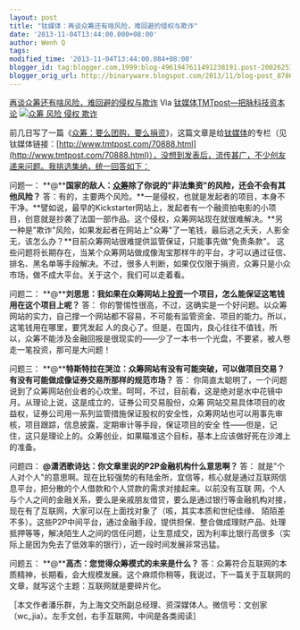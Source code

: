 ```yaml
---
layout: post
title: "钛媒体：再谈众筹还有啥风险，难回避的侵权与欺诈"
date: '2013-11-04T13:44:00.000+08:00'
author: Wenh Q
tags:
modified_time: '2013-11-04T13:44:00.084+08:00'
blogger_id: tag:blogger.com,1999:blog-4961947611491238191.post-2002625385037573021
blogger_orig_url: http://binaryware.blogspot.com/2013/11/blog-post_8786.html
---
```

[再谈众筹还有啥风险，难回避的侵权与欺诈](http://www.tmtpost.com/74953.html)
Via [钛媒体TMTpost—把脉科技资本论](http://www.tmtpost.com/)
[![众筹 风险 侵权
欺诈](http://www.tmtpost.com/wp-content/uploads/2013/10/138174579686.jpg "再谈众筹风险")](http://www.tmtpost.com/wp-content/uploads/2013/10/138174579686.jpg)

前几日写了一篇《[众筹：要么团购，要么捐资](http://www.tmtpost.com/70888.html)》，这篇文章是给[钛媒体](http://www.tmtpost.com/ "钛媒体")的专栏（见钛媒体链接：[http://www.tmtpost.com/70888.html](http://www.tmtpost.com/70888.html)），没想到发表后，流传甚广，不少创友递来问题。我挑选集纳，统一回答如下：

问题一：
**@****国家的敌人：[众筹](http://www.tmtpost.com/tag/%E4%BC%97%E7%AD%B9 "查看 众筹 中的全部文章")除了你说的"非法集资"的风险，还会不会有其他风险？**
答：有的，主要两个风险。**一是侵权，也就是发起者的项目，本身不干净。**譬如说，最早的Kickstarter网站上，发起者有一个融资拍电影的小项目，创意就是抄袭了法国一部作品。这个侵权，众筹网站现在就很难解决。**另一种是"欺诈"风险，如果发起者在网站上"众筹"了一笔钱，最后逃之夭夭，人影全无，该怎么办？**目前众筹网站很难提供监管保证，只能事先做"免责条款"。
这些问题将长期存在，当某个众筹网站做成像淘宝那样牛的平台，才可以通过征信、排名、黑名单等手段解决。不过，很多人判断，如果仅仅限于捐资，众筹只是小众市场，做不成大平台。关于这个，我们可以走着看。

问题二：
**@****刘思思：我如果在众筹网站上[投资](http://www.tmtpost.com/tag/%E6%8A%95%E8%B5%84 "查看 投资 中的全部文章")一个项目，怎么能保证这笔钱用在这个项目上呢？**
答：
你的警惕性很高，不过，这确实是一个好问题。以众筹网站的实力，自己撑一个网站都不容易，不可能有监管资金、项目的能力。所以，这笔钱用在哪里，要凭发起
人的良心了。但是，在国内，良心往往不值钱，所以，众筹不能涉及金融回报是很现实的——少了一本书一个光盘，不要紧，被人卷走一笔投资，那可是大问题！

问题三：
**@****特斯特拉在哭泣：众筹网站有没有可能突破，可以做项目交易？有没有可能做成像证券交易所那样的规范市场？**
答：
你简直太聪明了，一个问题说到了众筹网站创业者的心坎里。呵呵，不过，目前看，这是绝对是水中花镜中月。从理论上说，这是成立的，证券公司交易股份，众筹
网站交易具体项目的收益权，证券公司用一系列监管措施保证股权的安全性，众筹网站也可以用事先审核，项目跟踪，信息披露，定期审计等手段，保证项目的安全
性——但是，记住，这只是理论上的。众筹创业，如果瞄准这个目标，基本上应该做好死在沙滩上的准备。

问题四：
**@****潇洒歌诗达：你文章里说的P2P****金融机构什么意思啊？**
答：
就是"个人对个人"的意思啊。现在比较强势的有陆金所，宜信等，核心就是通过互联网信息平台，把分散的个人借款和个人贷款的需求对接起来。以前没有互联
网，个人与个人之间的金融关系，要么是亲戚朋友借贷，要么是通过银行等金融机构对接，现在有了互联网，大家可以在上面找对象了（咳，其实本质和世纪佳缘、
陌陌差不多）。这些P2P中间平台，通过金融手段，提供担保、整合做成理财产品、处理抵押等等，解决陌生人之间的信任问题，让生意成交，因为利率比银行高很多（实际上是因为免去了低效率的银行），近一段时间发展非常迅猛。

问题五：
**@****高杰：您觉得众筹模式的未来是什么？**
答：众筹符合互联网的本质精神，长期看，会大规模发展。这个麻烦你稍等，我说过，下一篇关于互联网的文章，就写这个主题：互联网就是要碎片化。

［本文作者潘乐群，为上海文交所副总经理、资深媒体人。微信号：文创家（wc_jia）。左手文创，右手互联网，中间是各类阅读］
